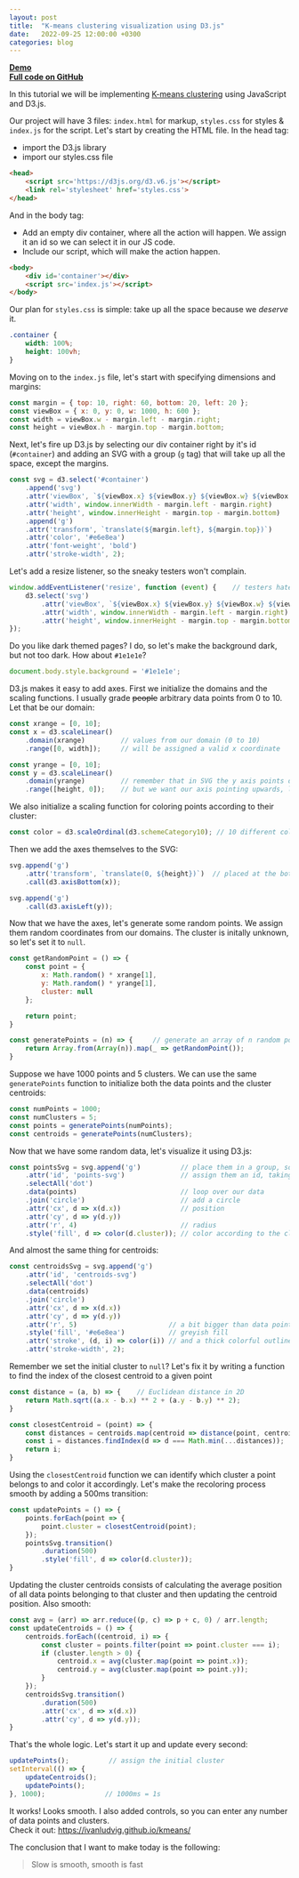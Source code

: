 ```yaml
---
layout: post
title:  "K-means clustering visualization using D3.js"
date:   2022-09-25 12:00:00 +0300
categories: blog
---
```

<b>[Demo](https://ivanludvig.github.io/kmeans)</b>  
<b>[Full code on GitHub](https://github.com/IvanLudvig/kmeans)</b>

In this tutorial we will be implementing [K-means clustering](https://en.wikipedia.org/wiki/K-means_clustering) using JavaScript and D3.js.

Our project will have 3 files: `index.html` for markup, `styles.css` for styles & `index.js` for the script.
Let's start by creating the HTML file. In the head tag:
- import the D3.js library
- import our styles.css file

```html
<head>
    <script src='https://d3js.org/d3.v6.js'></script>
    <link rel='stylesheet' href='styles.css'>
</head>
```
And in the body tag:
- Add an empty div container, where all the action will happen. We assign it an id so we can select it in our JS code.
- Include our script, which will make the action happen. 

```html
<body>
    <div id='container'></div>
    <script src='index.js'></script>
</body>
```

Our plan for `styles.css` is simple: take up all the space because we _deserve_ it.
```css
.container {
    width: 100%;
    height: 100vh;
}
```

Moving on to the `index.js` file, let's start with specifying dimensions and margins:
```js
const margin = { top: 10, right: 60, bottom: 20, left: 20 };
const viewBox = { x: 0, y: 0, w: 1000, h: 600 };
const width = viewBox.w - margin.left - margin.right;
const height = viewBox.h - margin.top - margin.bottom;
```

Next, let's fire up D3.js by selecting our div container right by it's id (`#container`) and adding an SVG with a group (`g` tag) that will take up all the space, except the margins.
```js
const svg = d3.select('#container')
    .append('svg')
    .attr('viewBox', `${viewBox.x} ${viewBox.y} ${viewBox.w} ${viewBox.h}`)
    .attr('width', window.innerWidth - margin.left - margin.right)
    .attr('height', window.innerHeight - margin.top - margin.bottom)
    .append('g')
    .attr('transform', `translate(${margin.left}, ${margin.top})`)     // mind the margins
    .attr('color', '#e6e8ea')                                          // font color
    .attr('font-weight', 'bold')                                       // we are bold enough to do this
    .attr('stroke-width', 2);                                          // and even this
```

Let's add a resize listener, so the sneaky testers won't complain.
```js
window.addEventListener('resize', function (event) {    // testers hate this one simple function
    d3.select('svg')
        .attr('viewBox', `${viewBox.x} ${viewBox.y} ${viewBox.w} ${viewBox.h}`)
        .attr('width', window.innerWidth - margin.left - margin.right)
        .attr('height', window.innerHeight - margin.top - margin.bottom)
});
```

Do you like dark themed pages? I do, so let's make the background dark, but not too dark. How about `#1e1e1e`?
```js
document.body.style.background = '#1e1e1e';
```

D3.js makes it easy to add axes. First we initialize the domains and the scaling functions. I usually grade ~~people~~ arbitrary data points from 0 to 10. Let that be our domain:
```js
const xrange = [0, 10];
const x = d3.scaleLinear()
    .domain(xrange)         // values from our domain (0 to 10)
    .range([0, width]);     // will be assigned a valid x coordinate

const yrange = [0, 10];
const y = d3.scaleLinear()
    .domain(yrange)         // remember that in SVG the y axis points downwards
    .range([height, 0]);    // but we want our axis pointing upwards, like a normal damn axis
```
We also initialize a scaling function for coloring points according to their cluster:
```js
const color = d3.scaleOrdinal(d3.schemeCategory10); // 10 different colors for 10 different numbers
```

Then we add the axes themselves to the SVG:
```js
svg.append('g')
    .attr('transform', `translate(0, ${height})`)  // placed at the bottom
    .call(d3.axisBottom(x));

svg.append('g')
    .call(d3.axisLeft(y));
```

Now that we have the axes, let's generate some random points. We assign them random coordinates from our domains. The cluster is initally unknown, so let's set it to `null`. 
```js
const getRandomPoint = () => {
    const point = {
        x: Math.random() * xrange[1],
        y: Math.random() * yrange[1],
        cluster: null
    };

    return point;
}

const generatePoints = (n) => {     // generate an array of n random points
    return Array.from(Array(n)).map(_ => getRandomPoint());
}
```

Suppose we have 1000 points and 5 clusters. We can use the same `generatePoints` function to initialize both the data points and the cluster centroids:
```js
const numPoints = 1000;
const numClusters = 5;
const points = generatePoints(numPoints);
const centroids = generatePoints(numClusters);
```
Now that we have some random data, let's visualize it using D3.js:
```js
const pointsSvg = svg.append('g')          // place them in a group, so they don't run away
    .attr('id', 'points-svg')              // assign them an id, taking away their individuality
    .selectAll('dot')
    .data(points)                          // loop over our data
    .join('circle')                        // add a circle
    .attr('cx', d => x(d.x))               // position
    .attr('cy', d => y(d.y))
    .attr('r', 4)                          // radius
    .style('fill', d => color(d.cluster)); // color according to the cluster
```
And almost the same thing for centroids:
```js
const centroidsSvg = svg.append('g')
    .attr('id', 'centroids-svg')
    .selectAll('dot')
    .data(centroids)
    .join('circle')
    .attr('cx', d => x(d.x))
    .attr('cy', d => y(d.y))
    .attr('r', 5)                       // a bit bigger than data points
    .style('fill', '#e6e8ea')           // greyish fill
    .attr('stroke', (d, i) => color(i)) // and a thick colorful outline
    .attr('stroke-width', 2);
```

Remember we set the initial cluster to `null`? Let's fix it by writing a function to find the index of the closest centroid to a given point
```js
const distance = (a, b) => {    // Euclidean distance in 2D
    return Math.sqrt((a.x - b.x) ** 2 + (a.y - b.y) ** 2);
}

const closestCentroid = (point) => {
    const distances = centroids.map(centroid => distance(point, centroid));   // distance to each centroid
    const i = distances.findIndex(d => d === Math.min(...distances));         // index of the closest centroid
    return i;
}
```

Using the `closestCentroid` function we can identify which cluster a point belongs to and color it accordingly. Let's make the recoloring process smooth by adding a 500ms transition:
```js
const updatePoints = () => {
    points.forEach(point => {
        point.cluster = closestCentroid(point);
    });
    pointsSvg.transition()
        .duration(500)
        .style('fill', d => color(d.cluster));
}
```

Updating the cluster centroids consists of calculating the average position of all data points belonging to that cluster and then updating the centroid position. Also smooth:
```js
const avg = (arr) => arr.reduce((p, c) => p + c, 0) / arr.length;      // average of a numeric array
const updateCentroids = () => {
    centroids.forEach((centroid, i) => {
        const cluster = points.filter(point => point.cluster === i);   // all points in the cluster
        if (cluster.length > 0) {
            centroid.x = avg(cluster.map(point => point.x));           // calculate average position
            centroid.y = avg(cluster.map(point => point.y));
        }
    });
    centroidsSvg.transition()
        .duration(500)
        .attr('cx', d => x(d.x))
        .attr('cy', d => y(d.y));                                      // update centroid position
}
```

That's the whole logic. Let's start it up and update every second:
```js
updatePoints();          // assign the initial cluster
setInterval(() => {
    updateCentroids();
    updatePoints();
}, 1000);               // 1000ms = 1s
```

It works! Looks smooth. I also added controls, so you can enter any number of data points and clusters.   
Check it out: <a href='https://ivanludvig.github.io/kmeans/'>https://ivanludvig.github.io/kmeans/</a>

The conclusion that I want to make today is the following:
> Slow is smooth, smooth is fast
